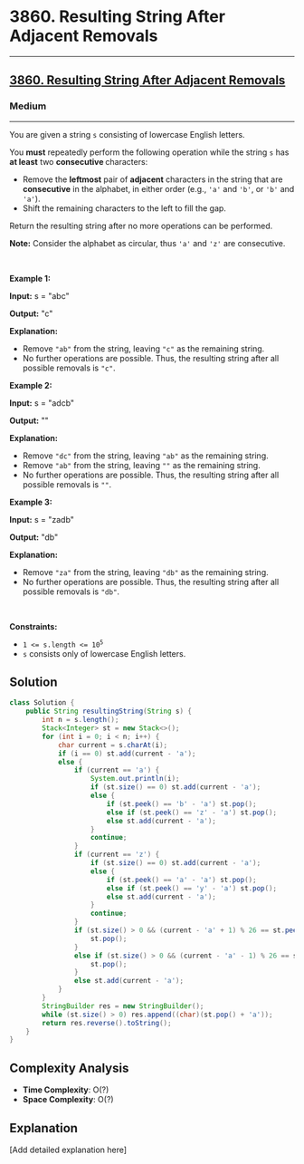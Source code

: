 # 3860. Resulting String After Adjacent Removals


---

<h2><a href="https://leetcode.com/problems/resulting-string-after-adjacent-removals">3860. Resulting String After Adjacent Removals</a></h2><h3>Medium</h3><hr><p>You are given a string <code>s</code> consisting of lowercase English letters.</p>

<p>You <strong>must</strong> repeatedly perform the following operation while the string <code>s</code> has <strong>at least</strong> two <strong>consecutive </strong>characters:</p>

<ul>
	<li>Remove the <strong>leftmost</strong> pair of <strong>adjacent</strong> characters in the string that are <strong>consecutive</strong> in the alphabet, in either order (e.g., <code>&#39;a&#39;</code> and <code>&#39;b&#39;</code>, or <code>&#39;b&#39;</code> and <code>&#39;a&#39;</code>).</li>
	<li>Shift the remaining characters to the left to fill the gap.</li>
</ul>

<p>Return the resulting string after no more operations can be performed.</p>

<p><strong>Note:</strong> Consider the alphabet as circular, thus <code>&#39;a&#39;</code> and <code>&#39;z&#39;</code> are consecutive.</p>

<p>&nbsp;</p>
<p><strong class="example">Example 1:</strong></p>

<div class="example-block">
<p><strong>Input:</strong> <span class="example-io">s = &quot;abc&quot;</span></p>

<p><strong>Output:</strong> <span class="example-io">&quot;c&quot;</span></p>

<p><strong>Explanation:</strong></p>

<ul>
	<li>Remove <code>&quot;ab&quot;</code> from the string, leaving <code>&quot;c&quot;</code> as the remaining string.</li>
	<li>No further operations are possible. Thus, the resulting string after all possible removals is <code>&quot;c&quot;</code>.</li>
</ul>
</div>

<p><strong class="example">Example 2:</strong></p>

<div class="example-block">
<p><strong>Input:</strong> <span class="example-io">s = &quot;adcb&quot;</span></p>

<p><strong>Output:</strong> <span class="example-io">&quot;&quot;</span></p>

<p><strong>Explanation:</strong></p>

<ul>
	<li>Remove <code>&quot;dc&quot;</code> from the string, leaving <code>&quot;ab&quot;</code> as the remaining string.</li>
	<li>Remove <code>&quot;ab&quot;</code> from the string, leaving <code>&quot;&quot;</code> as the remaining string.</li>
	<li>No further operations are possible. Thus, the resulting string after all possible removals is <code>&quot;&quot;</code>.</li>
</ul>
</div>

<p><strong class="example">Example 3:</strong></p>

<div class="example-block">
<p><strong>Input:</strong> <span class="example-io">s = &quot;zadb&quot;</span></p>

<p><strong>Output:</strong> <span class="example-io">&quot;db&quot;</span></p>

<p><strong>Explanation:</strong></p>

<ul>
	<li>Remove <code>&quot;za&quot;</code> from the string, leaving <code>&quot;db&quot;</code> as the remaining string.</li>
	<li>No further operations are possible. Thus, the resulting string after all possible removals is <code>&quot;db&quot;</code>.</li>
</ul>
</div>

<p>&nbsp;</p>
<p><strong>Constraints:</strong></p>

<ul>
	<li><code>1 &lt;= s.length &lt;= 10<sup>5</sup></code></li>
	<li><code>s</code> consists only of lowercase English letters.</li>
</ul>


## Solution

```java
class Solution {
    public String resultingString(String s) {
        int n = s.length();
        Stack<Integer> st = new Stack<>();
        for (int i = 0; i < n; i++) {
            char current = s.charAt(i);
            if (i == 0) st.add(current - 'a');
            else {
                if (current == 'a') {
                    System.out.println(i);
                    if (st.size() == 0) st.add(current - 'a');
                    else {
                        if (st.peek() == 'b' - 'a') st.pop();
                        else if (st.peek() == 'z' - 'a') st.pop();
                        else st.add(current - 'a');
                    }
                    continue;
                }
                if (current == 'z') {
                    if (st.size() == 0) st.add(current - 'a');
                    else {
                        if (st.peek() == 'a' - 'a') st.pop();
                        else if (st.peek() == 'y' - 'a') st.pop();
                        else st.add(current - 'a');
                    }
                    continue;
                }
                if (st.size() > 0 && (current - 'a' + 1) % 26 == st.peek()) {
                    st.pop();
                }
                else if (st.size() > 0 && (current - 'a' - 1) % 26 == st.peek()) {
                    st.pop();
                }
                else st.add(current - 'a');
            }
        }
        StringBuilder res = new StringBuilder();
        while (st.size() > 0) res.append((char)(st.pop() + 'a'));
        return res.reverse().toString();
    }
}
```

## Complexity Analysis

- **Time Complexity**: O(?)
- **Space Complexity**: O(?)

## Explanation

[Add detailed explanation here]

